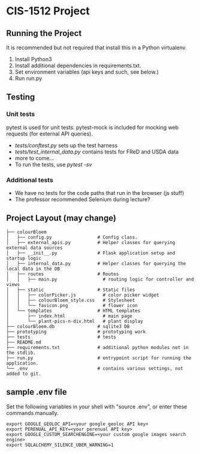 # CIS-1512 Project

## Running the Project
It is recommended but not required that install this in a Python virtualenv.
1. Install Python3
2. Install additional dependencies in requirements.txt.
3. Set environment variables (api keys and such, see below.)
3. Run run.py

## Testing
### Unit tests
pytest is used for unit tests. pytest-mock is included for mocking web requests (for external API queries).
* *tests/conftest.py* sets up the test harness
* *tests/test_internal_data.py* contains tests for FReD and USDA data
* more to come...
* To run the tests, use *pytest -sv*
### Additional tests
* We have no tests for the code paths that run in the browser (js stuff)
* The professor recommended Selenium during lecture?
## Project Layout (may change)
```
├── colourBloem
│   ├── config.py                 # Config class.
│   ├── external_apis.py          # Helper classes for querying external data sources
│   ├── __init__.py               # Flask application setup and startup logic
│   ├── internal_data.py          # Helper classes for querying the local data in the DB
│   ├── routes                    # Routes
│   │   ├── main.py                 # routing logic for controller and views
│   ├── static                    # Static files
│   │   ├── colorPicker.js          # color picker widget
│   │   ├── colourBloem_style.css   # Stylesheet
│   │   └── favicon.png             # flower icon
│   └── templates                 # HTML templates
│       ├── index.html              # main page
│       └── plant-pics-n-div.html   # plant display
├── colourBloem.db                # sqlite3 DB
├── prototyping                   # prototyping work
├── tests                         # tests
├── README.md                      
├── requirements.txt              # additional python modules not in the stdlib.
├── run.py                        # entrypoint script for running the application.
└── .env                          # contains various settings, not added to git.
```
## sample .env file
Set the following variables in your shell with "source .env", or enter these commands manually. 
```
export GOOGLE_GEOLOC_API=<your google geoloc API key>
export PERENUAL_API_KEY=<your perenual API key>
export GOOGLE_CUSTOM_SEARCHENGINE=<your custom google images search engine>
export SQLALCHEMY_SILENCE_UBER_WARNING=1
```